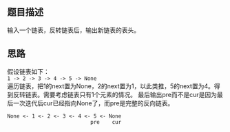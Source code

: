 ## 题目描述
输入一个链表，反转链表后，输出新链表的表头。

## 思路
假设链表如下：<br>
```1 -> 2 -> 3 -> 4 -> 5 -> None```<br>
遍历链表，把1的next置为None，2的next置为1，以此类推，5的next置为4。得到反转链表。需要考虑链表只有1个元素的情况。
最后输出pre而不是cur是因为最后一次迭代后cur已经指向None了，而pre是完整的反向链表。<br>
```
None <- 1 <- 2 <- 3 <- 4 <- 5 <- None
                           pre    cur
```
